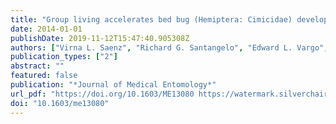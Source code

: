 ```yaml
---
title: "Group living accelerates bed bug (Hemiptera: Cimicidae) development"
date: 2014-01-01
publishDate: 2019-11-12T15:47:40.905308Z
authors: ["Virna L. Saenz", "Richard G. Santangelo", "Edward L. Vargo", "Coby Schal"]
publication_types: ["2"]
abstract: ""
featured: false
publication: "*Journal of Medical Entomology*"
url_pdf: "https://doi.org/10.1603/ME13080 https://watermark.silverchair.com/jmedent51-0293.pdf?token=AQECAHi208BE49Ooan9kkhW_Ercy7Dm3ZL_9Cf3qfKAc485ysgAAAm0wggJpBgkqhkiG9w0BBwagggJaMIICVgIBADCCAk8GCSqGSIb3DQEHATAeBglghkgBZQMEAS4wEQQMXRsfeFp_gAev4OQZAgEQgIICIEEJOUEZQZjZLhLtAVBTdWdyIQF8F13WUdGvQ5zJRRqkinAwOW0VYZRq6zW5vUdo66ztg8UIgTXHTyiIsmdCLb3i-uJOOFZJCUhwQadZhqXPNmnrTraMbLyuPuPer746lOJ1WZIllA68wJ5nf-3qYYT9YDy6maKFkNkSaIuyOKJonAzkRtmlc01UptC27XXf3DmuTsWaMVsTl-R4XSDgH_hdhqt_llkQQCQUONd-DRNHV52Ych1NuX-Z20DThYCkgLdaWtTXbbf2UjP4bfea6EtnOQzPtVeK5nT2A6Zmoc_MCmx5a1ABGBprjKVUAD8fTJ5cAIGTdwOUJ_QTZnj9ldGoWta7-0XXeXQHIh4TFI5qIkuserWE8ywpZ38545KYfxaMWDAFGVYdI4fbu2p8cjI-4uVRCFmRMtxCyH3xcdjODXW_s8jTNNV6-XqGRgE4fpLC4h59-B1Zkf8cRVealv1wALsO80eaqhcn1lZ9eHk8d2DBENh4dvMpgSveq8sH6WTW_JH5W4WhLNqAl9-ybKCpC4X3Sv1YhCOtrK_346LhDEyVIp8yF2IwtK-m6glKGxwVKoBBSKHkTTFLjDo4P0ot57jDpkeS-Kw3t0WexbpPg7Nbwbxmgf917WeQkUOSm5WNS4oUPXjmz58NXo29FgkhoaxUpzVHZQEsH5-UzcLR4fEzfAedNxxKCdnQMrk3T9YZBJSzWmbkMIkw242J6T8"
doi: "10.1603/me13080"
---
```


